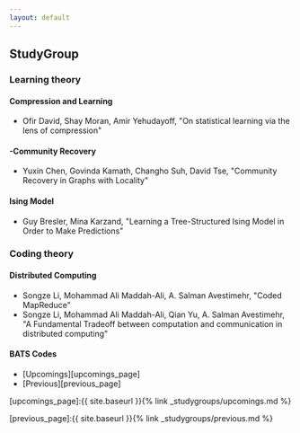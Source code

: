 ```yaml
---
layout: default
---
```


## StudyGroup

### Learning theory 

#### Compression and Learning
- Ofir David, Shay Moran, Amir Yehudayoff, "On statistical learning via the lens of compression"

#### -Community Recovery
- Yuxin Chen, Govinda Kamath, Changho Suh, David Tse, "Community Recovery in Graphs with Locality"

#### Ising Model
- Guy Bresler, Mina Karzand, "Learning a Tree-Structured Ising Model in Order to Make Predictions"

### Coding theory

#### Distributed Computing
- Songze Li, Mohammad Ali Maddah-Ali, A. Salman Avestimehr, "Coded MapReduce"
- Songze Li, Mohammad Ali Maddah-Ali, Qian Yu, A. Salman Avestimehr, "A Fundamental Tradeoff between computation and communication in distributed computing"

#### BATS Codes


- [Upcomings][upcomings_page]
- [Previous][previous_page]









[upcomings_page]:{{ site.baseurl }}{% link _studygroups/upcomings.md %}

[previous_page]:{{ site.baseurl }}{% link _studygroups/previous.md %}


